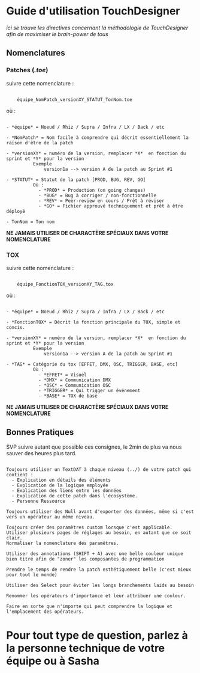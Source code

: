 # Guide d'utilisation TouchDesigner
*ici se trouve les directives concernant la méthodologie de TouchDesigner afin de maximiser le brain-power de tous*

## Nomenclatures
### Patches (*.toe*)
suivre cette nomenclature : 
```

    équipe_NomPatch_versionXY_STATUT_TonNom.toe

```
  où :
  ```

  - *équipe* = Noeud / Rhiz / Supra / Infra / LX / Back / etc

  - *NomPatch* = Nom facile à comprendre qui décrit essentiellement la raison d'être de la patch

  - *versionXY* = numéro de la version, remplacer *X*  en fonction du sprint et *Y* pour la version
            Exemple
                version1a --> version A de la patch au Sprint #1

  - *STATUT* = Statut de la patch [PROD, BUG, REV, GO]
            Où :
              - *PROD* = Production (on going changes)
              - *BUG* = Bug à corriger / non-fonctionnelle
              - *REV* = Peer-review en cours / Prêt à réviser
              - *GO* = Fichier approuvé techniquement et prêt à être déployé

  - TonNom = Ton nom

```
**NE JAMAIS UTILISER DE CHARACTÈRE SPÉCIAUX DANS VOTRE NOMENCLATURE**

### TOX
suivre cette nomenclature :
```

    équipe_FonctionTOX_versionXY_TAG.tox

```
  où :
  ```

  - *équipe* = Noeud / Rhiz / Supra / Infra / LX / Back / etc

  - *FonctionTOX* = Décrit la fonction principale du TOX, simple et concis.

  - *versionXY* = numéro de la version, remplacer *X*  en fonction du sprint et *Y* pour la version
            Exemple
                version1a --> version A de la patch au Sprint #1

  - *TAG* = Catégorie du tox [EFFET, DMX, OSC, TRIGGER, BASE, etc]
            Où :
              - *EFFET* = Visuel
              - *DMX* = Communication DMX
              - *OSC* = Communication OSC
              - *TRIGGER* = Qui trigger un événement
              - *BASE* = TOX de base

```
**NE JAMAIS UTILISER DE CHARACTÈRE SPÉCIAUX DANS VOTRE NOMENCLATURE**
<br>

## Bonnes Pratiques
SVP suivre autant que possible ces consignes, le 2min de plus va nous sauver des heures plus tard.
```

Toujours utiliser un TextDAT à chaque niveau (../) de votre patch qui contient :
  - Explication en détails des éléments
  - Explication de la logique employée
  - Explication des liens entre les données
  - Explication de cette patch dans l'écosystème.
  - Personne Ressource

Toujours utiliser des Null avant d'exporter des données, même si c'est vers un opérateur au même niveau.

Toujours créer des paramètres custom lorsque c'est applicable. Utiliser plusieurs pages de réglages au besoin, en autant que ce soit clair. 
Normaliser la nomenclature des paramêtres.

Utiliser des annotations (SHIFT + A) avec une belle couleur unique bien titré afin de "zoner" les composantes de programmation

Prendre le temps de rendre la patch esthétiquement belle (c'est mieux pour tout le monde)

Utiliser des Select pour éviter les longs branchements laids au besoin

Renommer les opérateurs d'importance et leur attribuer une couleur.

Faire en sorte que n'importe qui peut comprendre la logique et l'emplacement des opérateurs.

```


# Pour tout type de question, parlez à la personne technique de votre équipe ou à Sasha

<br>
<br>

